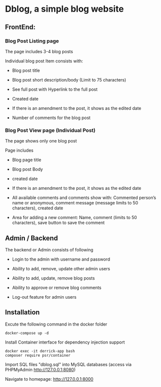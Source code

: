 # Dblog, a simple blog website

## FrontEnd:


### Blog Post Listing page
The page includes 3-4 blog posts

Individual blog post Item consists with:

-   Blog post title

-   Blog post short description/body (Limit to 75 characters)

-   See full post with Hyperlink to the full post

-   Created date

-   If there is an amendment to the post, it shows as the edited date

-    Number of comments for the blog post

### Blog Post View page (Individual Post)
The page shows only one blog post

Page includes

-   Blog page title

-   Blog post Body

-   created date

-   If there is an amendment to the post, it shows as the edited date

-   All available comments and comments show with: Commented person’s name or anonymous, comment message (message limits to 50 characters), created date


-   Area for adding a new comment: Name, comment (limits to 50 characters), save button to save the comment

## Admin / Backend

The backend or Admin consists of following

-   Login to the admin with username and password

-   Ability to add, remove, update other admin users

-   Ability to add, update, remove blog posts

-   Ability to approve or remove blog comments

-   Log-out feature for admin users

## Installation

Excute the following command in the docker folder

```
docker-compose up -d
```

Install Container interface for dependency injection support
```
docker exec -it derrick-app bash
composer require psr/container
```

Import SQL files "dblog.sql" into MySQL databases (access via PHPMyAdmin http://127.0.0.1:8080)

Navigate to homepage: http://127.0.0.1:8000
